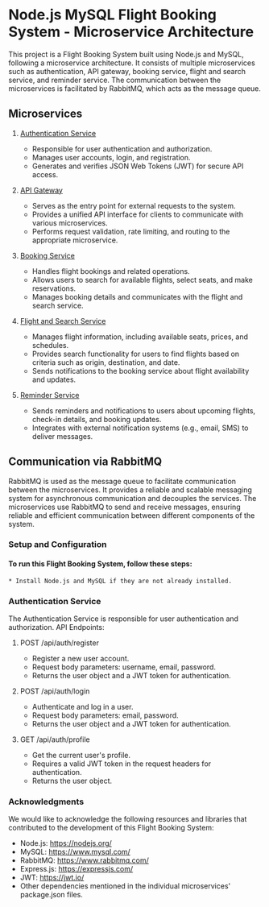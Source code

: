 # Node.js MySQL Flight Booking System - Microservice Architecture

This project is a Flight Booking System built using Node.js and MySQL, following a microservice architecture. It consists of multiple microservices such as authentication, API gateway, booking service, flight and search service, and reminder service. The communication between the microservices is facilitated by RabbitMQ, which acts as the message queue.

## Microservices

1. [Authentication Service](https://github.com/Pratik-Sarkate/Authentication-Service1)

   - Responsible for user authentication and authorization.
   - Manages user accounts, login, and registration.
   - Generates and verifies JSON Web Tokens (JWT) for secure API access.

2. [API Gateway](https://github.com/Pratik-Sarkate/API-Gateway1)

   - Serves as the entry point for external requests to the system.
   - Provides a unified API interface for clients to communicate with various microservices.
   - Performs request validation, rate limiting, and routing to the appropriate microservice.

3. [Booking Service](https://github.com/Pratik-Sarkate/Booking-Service1)

   - Handles flight bookings and related operations.
   - Allows users to search for available flights, select seats, and make reservations.
   - Manages booking details and communicates with the flight and search service.

4. [Flight and Search Service](https://github.com/Pratik-Sarkate/Flight-Search-Service1)

   - Manages flight information, including available seats, prices, and schedules.
   - Provides search functionality for users to find flights based on criteria such as origin, destination, and date.
   - Sends notifications to the booking service about flight availability and updates.

5. [Reminder Service](https://github.com/Pratik-Sarkate/Reminder-Service1)

   - Sends reminders and notifications to users about upcoming flights, check-in details, and booking updates.
   - Integrates with external notification systems (e.g., email, SMS) to deliver messages.

## Communication via RabbitMQ

RabbitMQ is used as the message queue to facilitate communication between the microservices. It provides a reliable and scalable messaging system for asynchronous communication and decouples the services. The microservices use RabbitMQ to send and receive messages, ensuring reliable and efficient communication between different components of the system.

### Setup and Configuration

#### To run this Flight Booking System, follow these steps:

    * Install Node.js and MySQL if they are not already installed.

### Authentication Service

The Authentication Service is responsible for user authentication and authorization.
API Endpoints:

1. POST /api/auth/register

   - Register a new user account.
   - Request body parameters: username, email, password.
   - Returns the user object and a JWT token for authentication.

2. POST /api/auth/login

   - Authenticate and log in a user.
   - Request body parameters: email, password.
   - Returns the user object and a JWT token for authentication.

3. GET /api/auth/profile
   - Get the current user's profile.
   - Requires a valid JWT token in the request headers for authentication.
   - Returns the user object.

### Acknowledgments

We would like to acknowledge the following resources and libraries that contributed to the development of this Flight Booking System:

- Node.js: https://nodejs.org/
- MySQL: https://www.mysql.com/
- RabbitMQ: https://www.rabbitmq.com/
- Express.js: https://expressjs.com/
- JWT: https://jwt.io/
- Other dependencies mentioned in the individual microservices' package.json files.
